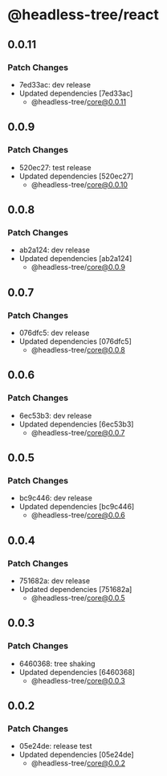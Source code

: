 # @headless-tree/react

## 0.0.11

### Patch Changes

- 7ed33ac: dev release
- Updated dependencies [7ed33ac]
  - @headless-tree/core@0.0.11

## 0.0.9

### Patch Changes

- 520ec27: test release
- Updated dependencies [520ec27]
  - @headless-tree/core@0.0.10

## 0.0.8

### Patch Changes

- ab2a124: dev release
- Updated dependencies [ab2a124]
  - @headless-tree/core@0.0.9

## 0.0.7

### Patch Changes

- 076dfc5: dev release
- Updated dependencies [076dfc5]
  - @headless-tree/core@0.0.8

## 0.0.6

### Patch Changes

- 6ec53b3: dev release
- Updated dependencies [6ec53b3]
  - @headless-tree/core@0.0.7

## 0.0.5

### Patch Changes

- bc9c446: dev release
- Updated dependencies [bc9c446]
  - @headless-tree/core@0.0.6

## 0.0.4

### Patch Changes

- 751682a: dev release
- Updated dependencies [751682a]
  - @headless-tree/core@0.0.5

## 0.0.3

### Patch Changes

- 6460368: tree shaking
- Updated dependencies [6460368]
  - @headless-tree/core@0.0.3

## 0.0.2

### Patch Changes

- 05e24de: release test
- Updated dependencies [05e24de]
  - @headless-tree/core@0.0.2
